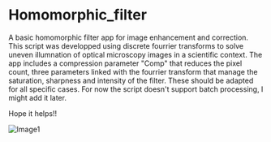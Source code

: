 # Homomorphic_filter
A basic homomorphic filter app for image enhancement and correction.
This script was developped using discrete fourrier transforms to solve uneven illumnation of optical microscopy images in a scientific context.
The app includes a compression parameter "Comp" that reduces the pixel count, three parameters linked with the fourrier transform that manage the saturation, sharpness and intensity of the filter. These should be adapted for all specific cases.
For now the script doesn't support batch processing, I might add it later.

Hope it helps!!

![Image1](https://user-images.githubusercontent.com/81107000/111916213-32d88700-8a50-11eb-820b-84050248f50c.png)





